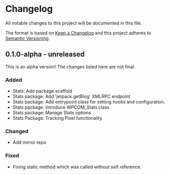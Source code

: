 # Changelog

All notable changes to this project will be documented in this file.

The format is based on [Keep a Changelog](https://keepachangelog.com/en/1.0.0/)
and this project adheres to [Semantic Versioning](https://semver.org/spec/v2.0.0.html).

## 0.1.0-alpha - unreleased

This is an alpha version! The changes listed here are not final.

### Added
- Stats: Add package scaffold
- Stats package: Add 'jetpack.getBlog' XMLRPC endpoint
- Stats package: Add entrypoint class for setting hooks and configuration.
- Stats package: Introduce WPCOM_Stats class
- Stats package: Manage Stats options
- Stats Package: Tracking Pixel functionality

### Changed
- Add mirror repo

### Fixed
- Fixing static method which was called without self reference.
